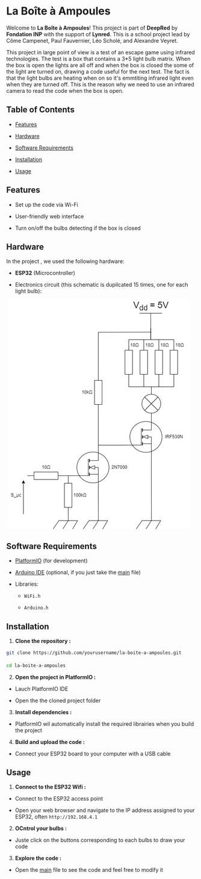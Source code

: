 # La Boîte à Ampoules

Welcome to **La Boîte à Ampoules**! This project is part of **DeepRed** by **Fondation INP** with the support of **Lynred**. This is a school project lead by Côme Campenet, Paul Fauvernier, Léo Scholé, and Alexandre Veyret.

This project in large point of view is a test of an escape game using infrared technologies. The test is a box that contains a 3*5 light bulb matrix. When the box is open the lights are all off and when the box is closed the some of the light are turned on, drawing a code useful for the next test. The fact is that the light bulbs are heating when on so it's emmtiting infrared light even when they are turned off. This is the reason why we need to use an infrared camera to read the code when the box is open.
## Table of Contents

- [Features](#features)

- [Hardware](#hardware)

- [Software Requirements](#software-requirements)

- [Installation](#installation)

- [Usage](#usage)

## Features


- Set up the code via Wi-Fi

- User-friendly web interface

- Turn on/off the bulbs detecting if the box is closed


## Hardware


In the project , we used the following hardware:

- **ESP32** (Microcontroller)

- Electronics circuit (this schematic is dupilcated 15 times, one for each light bulb):

![circuit](circuit.png)

## Software Requirements


- [PlatformIO](https://platformio.org/) (for development)

- [Arduino IDE](https://www.arduino.cc/en/software) (optional, if you just take the [main](src/main.cpp) file)

- Libraries:

  - `WiFi.h`

  - `Arduino.h`

## Installation

1. **Clone the repository :**
```bash
git clone https://github.com/yourusername/la-boite-a-ampoules.git

cd la-boite-a-ampoules
```
2. **Open the project in PlatformIO :**
- Lauch PlatformIO IDE

- Open the the cloned project folder

3. **Install dependencies :**
- PlatformIO wil automatically install the required librairies when you build the project

4. **Build and upload the code :**
- Connect your ESP32 board to your computer with a USB cable

## Usage
1. **Connect to the ESP32 Wifi :**
- Connect to the ESP32 access point

- Open your web browser and navigate to the IP address assigned to your ESP32, often `http://192.168.4.1`
2. **OCntrol your bulbs :**
- Juste click on the buttons corresponding to each bulbs to draw your code
3. **Explore the code :**
- Open the [main](src/main.cpp) file to see the code and feel free to modify it 

